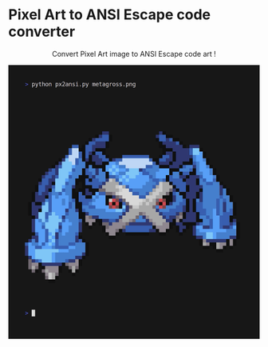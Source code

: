 # Pixel Art to ANSI Escape code converter

<p style="text-align:center">Convert Pixel Art image to ANSI Escape code art !</p>

![demo](.github/demo.gif)
